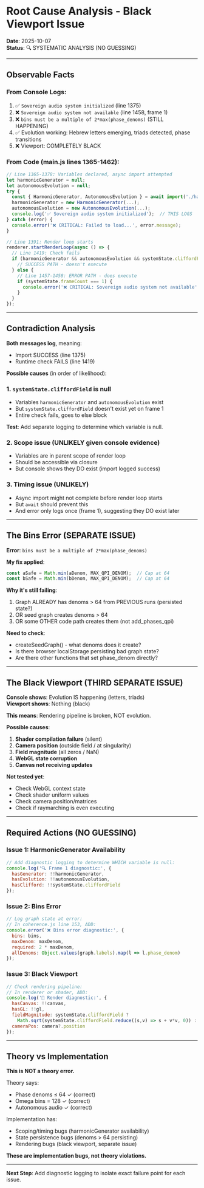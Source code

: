 # Root Cause Analysis - Black Viewport Issue
**Date**: 2025-10-07  
**Status**: 🔍 SYSTEMATIC ANALYSIS (NO GUESSING)

---

## Observable Facts

### From Console Logs:
1. ✅ `Sovereign audio system initialized` (line 1375)
2. ❌ `Sovereign audio system not available` (line 1458, frame 1)
3. ❌ `bins must be a multiple of 2*max(phase_denoms)` (STILL HAPPENING)
4. ✅ Evolution working: Hebrew letters emerging, triads detected, phase transitions
5. ❌ Viewport: COMPLETELY BLACK

### From Code (main.js lines 1365-1462):
```javascript
// Line 1365-1378: Variables declared, async import attempted
let harmonicGenerator = null;
let autonomousEvolution = null;
try {
  const { HarmonicGenerator, AutonomousEvolution } = await import('./harmonic_generator.js');
  harmonicGenerator = new HarmonicGenerator(...);
  autonomousEvolution = new AutonomousEvolution(...);
  console.log('✅ Sovereign audio system initialized');  // THIS LOGS
} catch (error) {
  console.error('❌ CRITICAL: Failed to load...', error.message);
}

// Line 1391: Render loop starts
renderer.startRenderLoop(async () => {
  // Line 1419: Check fails
  if (harmonicGenerator && autonomousEvolution && systemState.cliffordField) {
    // SUCCESS PATH - doesn't execute
  } else {
    // Line 1457-1458: ERROR PATH - does execute
    if (systemState.frameCount === 1) {
      console.error('❌ CRITICAL: Sovereign audio system not available');  // THIS LOGS
    }
  }
});
```

---

## Contradiction Analysis

**Both messages log**, meaning:
- Import SUCCESS (line 1375)
- Runtime check FAILS (line 1419)

**Possible causes** (in order of likelihood):

### 1. `systemState.cliffordField` is null
- Variables `harmonicGenerator` and `autonomousEvolution` exist
- But `systemState.cliffordField` doesn't exist yet on frame 1
- Entire check fails, goes to else block

**Test**: Add separate logging to determine which variable is null.

### 2. Scope issue (UNLIKELY given console evidence)
- Variables are in parent scope of render loop
- Should be accessible via closure
- But console shows they DO exist (import logged success)

### 3. Timing issue (UNLIKELY)
- Async import might not complete before render loop starts
- But `await` should prevent this
- And error only logs once (frame 1), suggesting they DO exist later

---

## The Bins Error (SEPARATE ISSUE)

**Error**: `bins must be a multiple of 2*max(phase_denoms)`

**My fix applied**:
```javascript
const aSafe = Math.min(aDenom, MAX_QPI_DENOM);  // Cap at 64
const bSafe = Math.min(bDenom, MAX_QPI_DENOM);  // Cap at 64
```

**Why it's still failing**:
1. Graph ALREADY has denoms > 64 from PREVIOUS runs (persisted state?)
2. OR seed graph creates denoms > 64
3. OR some OTHER code path creates them (not add_phases_qpi)

**Need to check**:
- createSeedGraph() - what denoms does it create?
- Is there browser localStorage persisting bad graph state?
- Are there other functions that set phase_denom directly?

---

## The Black Viewport (THIRD SEPARATE ISSUE)

**Console shows**: Evolution IS happening (letters, triads)  
**Viewport shows**: Nothing (black)

**This means**: Rendering pipeline is broken, NOT evolution.

**Possible causes**:
1. **Shader compilation failure** (silent)
2. **Camera position** (outside field / at singularity)
3. **Field magnitude** (all zeros / NaN)
4. **WebGL state corruption**
5. **Canvas not receiving updates**

**Not tested yet**:
- Check WebGL context state
- Check shader uniform values
- Check camera position/matrices
- Check if raymarching is even executing

---

## Required Actions (NO GUESSING)

### Issue 1: HarmonicGenerator Availability
```javascript
// Add diagnostic logging to determine WHICH variable is null:
console.log('🔍 Frame 1 diagnostic:', {
  hasGenerator: !!harmonicGenerator,
  hasEvolution: !!autonomousEvolution,
  hasClifford: !!systemState.cliffordField
});
```

### Issue 2: Bins Error
```javascript
// Log graph state at error:
// In coherence.js line 153, ADD:
console.error('❌ Bins error diagnostic:', {
  bins: bins,
  maxDenom: maxDenom,
  required: 2 * maxDenom,
  allDenoms: Object.values(graph.labels).map(l => l.phase_denom)
});
```

### Issue 3: Black Viewport
```javascript
// Check rendering pipeline:
// In renderer or shader, ADD:
console.log('🎨 Render diagnostic:', {
  hasCanvas: !!canvas,
  hasGL: !!gl,
  fieldMagnitude: systemState.cliffordField ? 
    Math.sqrt(systemState.cliffordField.reduce((s,v) => s + v*v, 0)) : null,
  cameraPos: camera?.position
});
```

---

## Theory vs Implementation

**This is NOT a theory error.**

Theory says:
- Phase denoms ≤ 64 ✓ (correct)
- Omega bins = 128 ✓ (correct)
- Autonomous audio ✓ (correct)

Implementation has:
- Scoping/timing bugs (harmonicGenerator availability)
- State persistence bugs (denoms > 64 persisting)
- Rendering bugs (black viewport, separate issue)

**These are implementation bugs, not theory violations.**

---

**Next Step**: Add diagnostic logging to isolate exact failure point for each issue.

